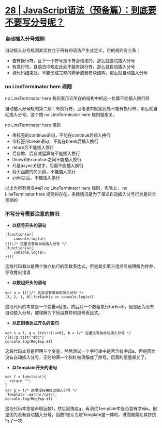 # [28 | JavaScript语法（预备篇）：到底要不要写分号呢？](https://time.geekbang.org/column/article/87179?utm_source=time_web&utm_medium=menu)

### 自动插入分号规则

自动插入分号规则其实独立于所有的语法产生式定义，它的规则有三条：
- 要有换行符，且下一个符号是不符合语法的，那么就尝试插入分号
- 有换行符，且语法中规定此处不能有换行符，那么就自动插入分号
- 源代码结束处，不能形成完整的脚步或者模块结构，那么就自动插入分号


### no LineTerminator here 规则

no LineTerminator here 规则表示它所在的结构中的这一位置不能插入换行符

自动插入分号规的第二条：有换行符，且语法中规定此处不能有换行符，那么就自动插入分号。这个跟 no LineTerminator here 规则强相关。

no LineTerminator here 规则
- 带标签的continue语句，不能在continue后插入换行
- 带标签带break语句，不能在break后插入换行
- return后不能插入换行
- 后自增、后自减运算符不能插入换行
- throw和Exception之间不能插入换行
- 凡是async关键字，后面不能插入换行
- 箭头函数的箭头前，不能插入换行
- yield之后，不能插入换行

以上为所有标准中的 no LineTerminator here 规则，实际上， no LineTerminator here 规则的存在，多数情况是为了保证自动插入分号行为是符合预期的

### 不写分号需要注意的情况

- **以括号开头的语句**
  
```
(function(a){
    console.log(a);
})()/* 这里没有被自动插入分号 */
(function(a){
    console.log(a);
})()
```
  这段代码看似是两个独立执行的函数表达式，但是其实第三组括号被理解为传参，导致抛出错误

- **以数组开头的语句**

```
var a = [[]]/* 这里没有被自动插入分号 */
[3, 2, 1, 0].forEach(e => console.log(e))
```
  这段代码的本意是一个变量a赋值，然后对一个数组执行forEach，但是因为没有自动插入分号，被理解为下标运算符和逗号表达式。

- **以正则表达式开头的语句**

```
var x = 1, g = {test:()=>0}, b = 1/* 这里没有被自动插入分号 */
/(a)/g.test("abc")
console.log(RegExp.$1)
```
  这段代码本意是声明三个变量，然后测试一个字符串中是否含有字母a，但是因为没有自动插入分号，正则的第一个斜杠被理解成了除号，后面的意思都变了。

- **以Template开头的语句**

```
var f = function(){
  return "";
}
var g = f/* 这里没有被自动插入分号 */
`Template`.match(/(a)/);
console.log(RegExp.$1)
```
  这段代码本意是声明函数f，然后赋值给g，再测试Template中是否含有字母a。但是因为没有自动插入分号，函数f被认为跟Template是一体的，进而被莫名其妙执行了一次


